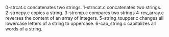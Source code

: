 0-strcat.c concatenates two strings.
1-strncat.c concatenates two strings.
2-strncpy.c copies a string.
3-strcmp.c compares two strings
4-rev_array.c reverses the content of an array of integers.
5-string_toupper.c changes all lowercase letters of a string to uppercase.
6-cap_string.c capitalizes all words of a string.
